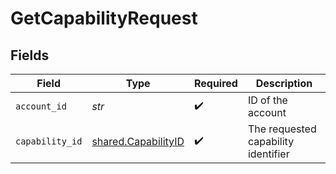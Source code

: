 # GetCapabilityRequest


## Fields

| Field                                                      | Type                                                       | Required                                                   | Description                                                |
| ---------------------------------------------------------- | ---------------------------------------------------------- | ---------------------------------------------------------- | ---------------------------------------------------------- |
| `account_id`                                               | *str*                                                      | :heavy_check_mark:                                         | ID of the account                                          |
| `capability_id`                                            | [shared.CapabilityID](../../models/shared/capabilityid.md) | :heavy_check_mark:                                         | The requested capability identifier                        |
